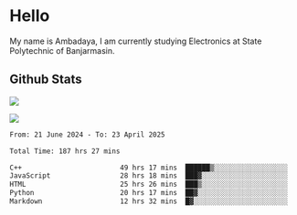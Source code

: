 # Hello

My name is Ambadaya, I am currently studying Electronics at State Polytechnic of Banjarmasin.

## Github Stats
![](https://komarev.com/ghpvc/?username=vorkey&color=41B883&style=for-the-badge)

![](https://readme-stat-vorkey.vercel.app/api/top-langs/?username=vorkey&theme=vue-dark&count_private=true&langs_count=6&size_weight=0.75&count_weight=0.25&layout=compact)

<!-- 
- 👯 I’m looking to collaborate on ... 
- 🤔 I’m looking for help with ...
- 💬 Ask me about ...
- 📫 How to reach me: ...
- 😄 Pronouns: ...
- ⚡ Fun fact: ... -->

<!--START_SECTION:waka-->

```txt
From: 21 June 2024 - To: 23 April 2025

Total Time: 187 hrs 27 mins

C++                        49 hrs 17 mins  ██████▒░░░░░░░░░░░░░░░░░░   25.94 %
JavaScript                 28 hrs 18 mins  ███▓░░░░░░░░░░░░░░░░░░░░░   14.90 %
HTML                       25 hrs 26 mins  ███▒░░░░░░░░░░░░░░░░░░░░░   13.39 %
Python                     20 hrs 17 mins  ██▓░░░░░░░░░░░░░░░░░░░░░░   10.68 %
Markdown                   12 hrs 32 mins  █▓░░░░░░░░░░░░░░░░░░░░░░░   06.60 %
```

<!--END_SECTION:waka-->

